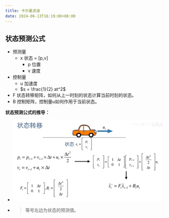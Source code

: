 ```yaml
---
title: 卡尔曼滤波
date: 2024-06-13T16:19:00+08:00
---
```



## 状态预测公式

- 预测量
  - x 状态 = [p,v]
    - p 位置
    - v 速度
- 控制量
  - u 加速度
  - $s = \frac{1}{2} at^2$
- F 状态转移矩阵，如何从上一时刻的状态计算当前时刻的状态。
- B 控制矩阵，控制量u如何作用于当前状态。

**状态预测公式的推导：**

- ![Alt text](assets/images/image.png)
- > 等号左边为状态的预测值。
